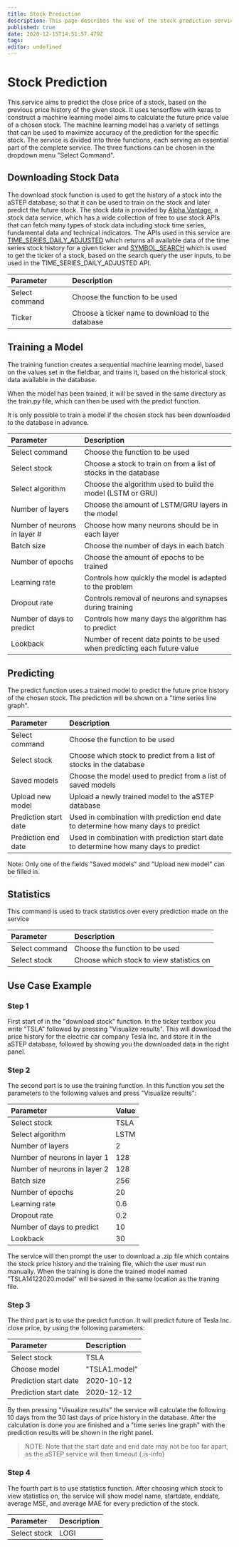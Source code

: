 ```yaml
---
title: Stock Prediction
description: This page describes the use of the stock prediction service
published: true
date: 2020-12-15T14:51:57.479Z
tags: 
editor: undefined
---
```


# Stock Prediction
This service aims to predict the close price of a stock, based on the previous price history of the given stock. It uses tensorflow with keras to construct a machine learning model aims to calculate the future price value of a chosen stock.
The machine learning model has a variety of settings that can be used to maximize accuracy of the prediction for the specific stock.
The service is divided into three functions, each serving an essential part of the complete service. The three functions can be chosen in the dropdown menu "Select Command".

## Downloading Stock Data
The download stock function is used to get the history of a stock into the aSTEP database, so that it can be used to train on the stock and later predict the future stock.
The stock data is provided by [Alpha Vantage](https://www.alphavantage.co/), a stock data service, which has a wide collection of free to use stock APIs that can fetch many types of stock data including stock time series, fundamental data and technical indicators.
The APIs used in this service are [TIME_SERIES_DAILY_ADJUSTED](https://www.alphavantage.co/documentation/) which returns all available data of the time series stock history for a given ticker and [SYMBOL_SEARCH](https://www.alphavantage.co/documentation/) which is used to get the ticker of a stock, based on the search query the user inputs, to be used in the TIME_SERIES_DAILY_ADJUSTED API.

| Parameter | Description |
| :- | :- |
| Select command | Choose the function to be used |
| Ticker | Choose a ticker name to download to the database |

## Training a Model
The training function creates a sequential machine learning model, based on the values set in the fieldbar, and trains it, based on the historical stock data available in the database.

When the model has been trained, it will be saved in the same directory as the train.py file, which can then be used with the predict function.

It is only possible to train a model if the chosen stock has been downloaded to the database in advance.

| Parameter | Description |
| :- | :- |
| Select command | Choose the function to be used |
| Select stock | Choose a stock to train on from a list of stocks in the database |
| Select algorithm | Choose the algorithm used to build the model (LSTM or GRU) |
| Number of layers | Choose the amount of LSTM/GRU layers in the model |
| Number of neurons in layer # | Choose how many neurons should be in each layer |
| Batch size | Choose the number of days in each batch |
| Number of epochs | Choose the amount of epochs to be trained |
| Learning rate | Controls how quickly the model is adapted to the problem |
| Dropout rate | Controls removal of neurons and synapses during training |
| Number of days to predict | Controls how many days the algorithm has to predict |
| Lookback | Number of recent data points to be used when predicting each future value |

## Predicting
The predict function uses a trained model to predict the future price history of the chosen stock. The prediction will be shown on a "time series line graph".

| Parameter | Description |
| :- | :- |
| Select command | Choose the function to be used |
| Select stock | Choose which stock to predict from a list of stocks in the database |
| Saved models | Choose the model used to predict from a list of saved models |
| Upload new model | Upload a newly trained model to the aSTEP database |
| Prediction start date | Used in combination with prediction end date to determine how many days to predict|
| Prediction end date | Used in combination with prediction start date to determine how many days to predict |

Note: Only one of the fields "Saved models" and "Upload new model" can be filled in.

## Statistics
This command is used to track statistics over every prediction made on the service

| Parameter | Description |
| :- | :- |
| Select command | Choose the function to be used |
| Select stock | Choose which stock to view statistics on |

## Use Case Example
### Step 1
First start of in the "download stock" function.
In the ticker textbox you write "TSLA" followed by pressing "Visualize results". This will download the price history for the electric car company Tesla Inc. and store it in the aSTEP database, followed by showing you the downloaded data in the right panel.

### Step 2
The second part is to use the training function. In this function you set the parameters to the following values and press "Visualize results":

| Parameter | Value |
| :- | :- |
| Select stock | TSLA |
| Select algorithm | LSTM |
| Number of layers | 2 |
| Number of neurons in layer 1 | 128 |
| Number of neurons in layer 2 | 128 |
| Batch size | 256 |
| Number of epochs | 20 |
| Learning rate | 0.6 |
| Dropout rate | 0.2 |
| Number of days to predict | 10 |
| Lookback | 30 |

The service will then prompt the user to download a .zip file which contains the stock price history and the training file, which the user must run manually. When the training is done the trained model named "TSLA14122020.model" will be saved in the same location as the traning file.

### Step 3
The third part is to use the predict function. It will predict future of Tesla Inc. close price, by using the following parameters:

| Parameter | Description |
| :- | :- |
| Select stock | TSLA |
| Choose model | "TSLA1.model" |
| Prediction start date | 2020-10-12 |
| Prediction start date | 2020-12-12 |

By then pressing "Visualize results" the service will calculate the following 10 days from the 30 last days of price history in the database. After the calculation is done you are finished and a "time series line graph" with the prediction results will be shown in the right panel.

> NOTE: Note that the start date and end date may not be too far apart, as the aSTEP service will then timeout
{.is-info}

### Step 4
The fourth part is to use statistics function. After choosing which stock to view statistics on, the service will show model name, startdate, enddate, average MSE, and average MAE for every prediction of the stock.

| Parameter | Description |
| :- | :- |
| Select stock | LOGI |
